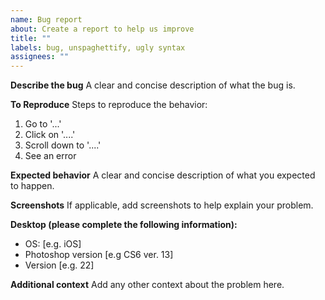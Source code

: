 ```yaml
---
name: Bug report
about: Create a report to help us improve
title: ""
labels: bug, unspaghettify, ugly syntax
assignees: ""
---
```


**Describe the bug**
A clear and concise description of what the bug is.

**To Reproduce**
Steps to reproduce the behavior:

1. Go to '...'
2. Click on '....'
3. Scroll down to '....'
4. See an error

**Expected behavior**
A clear and concise description of what you expected to happen.

**Screenshots**
If applicable, add screenshots to help explain your problem.

**Desktop (please complete the following information):**

- OS: [e.g. iOS]
- Photoshop version [e.g CS6 ver. 13]
- Version [e.g. 22]

**Additional context**
Add any other context about the problem here.
